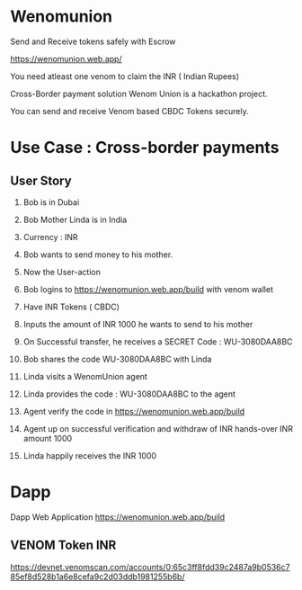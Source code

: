 # Wenomunion 

Send and Receive tokens safely with Escrow

https://wenomunion.web.app/

You need atleast one venom to claim the INR ( Indian Rupees)

Cross-Border payment solution
Wenom Union is a hackathon project.

You can send and receive Venom based CBDC Tokens securely.

# Use Case : Cross-border payments

## User Story

1. Bob is in Dubai  
2. Bob Mother Linda is in India  
3. Currency : INR  
4. Bob wants to send money to his mother.  
5. Now the User-action  

1. Bob logins to https://wenomunion.web.app/build with venom wallet  
2. Have INR Tokens ( CBDC)  
3. Inputs the amount of INR 1000 he wants to send to his mother  
4. On Successful transfer, he receives a SECRET Code : WU-3080DAA8BC  
5. Bob shares the code WU-3080DAA8BC with Linda  
6. Linda visits a WenomUnion agent  
7. Linda provides the code : WU-3080DAA8BC to the agent  
8. Agent verify the code in https://wenomunion.web.app/build  
9. Agent up on successful verification and withdraw of INR hands-over INR amount 1000  
10. Linda happily receives the INR 1000  

# Dapp 
Dapp Web Application https://wenomunion.web.app/build  

## VENOM Token INR 

https://devnet.venomscan.com/accounts/0:65c3ff8fdd39c2487a9b0536c785ef8d528b1a6e8cefa9c2d03ddb1981255b6b/